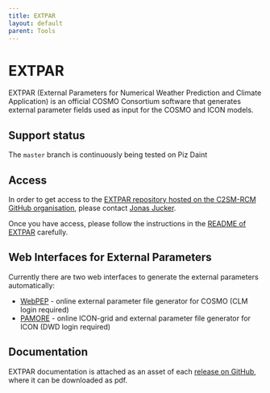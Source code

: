 ```yaml
---
title: EXTPAR
layout: default
parent: Tools
---
```


# EXTPAR

EXTPAR (External Parameters for Numerical Weather Prediction and Climate Application) is an official COSMO Consortium software that generates external parameter fields used as input for the COSMO and ICON models.

## Support status

The `master` branch is continuously being tested on Piz Daint

## Access

In order to get access to the [EXTPAR repository hosted on the C2SM-RCM GitHub organisation](https://github.com/C2SM-RCM/extpar), 
please contact [Jonas Jucker](https://c2sm.ethz.ch/the-center/people/person-detail.html?persid=210923).

Once you have access, please follow the instructions in the [README of EXTPAR](https://github.com/C2SM-RCM/extpar#readme) carefully.

## Web Interfaces for External Parameters

Currently there are two web interfaces to generate the external parameters automatically:

* [WebPEP](https://hcdc.hereon.de/clm-community/webpep/webpep) - online external parameter file generator for COSMO (CLM login required)
* [PAMORE](https://webservice.dwd.de/cgi-bin/spp1167/webservice.cgi) - online ICON-grid and external parameter file generator for ICON (DWD login required)

## Documentation

EXTPAR documentation is attached as an asset of each [release on GitHub](https://github.com/C2SM-RCM/extpar/releases), where it can be downloaded as pdf.
